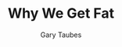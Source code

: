 --- 
title: Why We Get Fat
layout: default 
author: Gary Taubes
categories: book 
link: http://www.amazon.com/Why-We-Get-Fat-About/dp/0307474259/ref=sr_1_1?ie=UTF8&qid=1378925100&sr=8-1&keywords=why+we+get+fat
image: http://ecx.images-amazon.com/images/I/51Ni96jsZzL._SL160_PIsitb-sticker-arrow-dp,TopRight,12,-18_SH30_OU01_AA160_.jpg
---